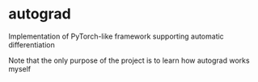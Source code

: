 # autograd

Implementation of PyTorch-like framework supporting automatic differentiation 

Note that the only purpose of the project is to learn how autograd works myself
